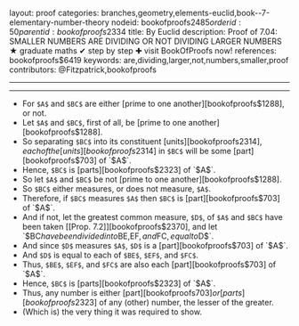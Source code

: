 layout: proof
categories: branches,geometry,elements-euclid,book--7-elementary-number-theory
nodeid: bookofproofs$2485
orderid: 50
parentid: bookofproofs$2334
title: By Euclid
description:  Proof of 7.04: SMALLER NUMBERS ARE DIVIDING OR NOT DIVIDING LARGER NUMBERS &#9733; graduate maths &#10004; step by step &#10010; visit BookOfProofs now!
references: bookofproofs$6419
keywords: are,dividing,larger,not,numbers,smaller,proof
contributors: @Fitzpatrick,bookofproofs

---


---



* For `$A$` and `$BC$` are either [prime to one another][bookofproofs$1288], or not.
* Let `$A$` and `$BC$`, first of all, be [prime to one another][bookofproofs$1288].
* So separating `$BC$` into its constituent [units][bookofproofs$2314], each of the [units][bookofproofs$2314] in `$BC$` will be some [part][bookofproofs$703] of `$A$`.
* Hence, `$BC$` is [parts][bookofproofs$2323] of `$A$`.
* So let `$A$` and `$BC$` be not [prime to one another][bookofproofs$1288].
* So `$BC$` either measures, or does not measure, `$A$`.
* Therefore, if `$BC$` measures `$A$` then `$BC$` is [part][bookofproofs$703] of `$A$`.
* And if not, let the greatest common measure, `$D$`, of `$A$` and `$BC$` have been taken [[Prop. 7.2]][bookofproofs$2370], and let `$BC$` have been divided into `$BE$`, `$EF$`, and `$FC$`, equal to `$D$`.
* And since `$D$` measures `$A$`, `$D$` is a [part][bookofproofs$703] of `$A$`.
* And `$D$` is equal to each of `$BE$`, `$EF$`, and `$FC$`.
* Thus, `$BE$`, `$EF$`, and `$FC$` are also each [part][bookofproofs$703] of `$A$`.
* Hence, `$BC$` is [parts][bookofproofs$2323] of `$A$`.
* Thus, any number is either [part][bookofproofs$703] or [parts][bookofproofs$2323] of any (other) number, the lesser of the greater.
* (Which is) the very thing it was required to show.
